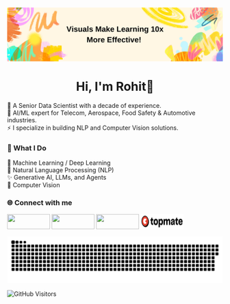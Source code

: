 ![Rohit Kumar Tiwari](./assets/visuals_learning.png)

<h1 align="center">Hi, I'm Rohit👋</h1>

🔭 A Senior Data Scientist with a decade of experience.  
🌱 AI/ML expert for Telecom, Aerospace, Food Safety & Automotive industries.  
⚡ I specialize in building NLP and Computer Vision solutions.  

<h3 align="left">🚀 What I Do</h3>

🤖 Machine Learning / Deep Learning  
🧠 Natural Language Processing (NLP)  
✨ Generative AI, LLMs, and Agents  
📸 Computer Vision 

<h3 align="left">🌐 Connect with me</h3>

[<img src="https://img.shields.io/badge/LinkedIn-0077B5.svg?logo=linkedin&logoColor=white" width="100" height="35" />](https://www.linkedin.com/comm/mynetwork/discovery-see-all?usecase=PEOPLE_FOLLOWS&followMember=analyticalrohit) [<img src="https://img.shields.io/badge/YouTube-%23FF0000.svg?logo=YouTube&logoColor=white" width="100" height="35" />](https://www.youtube.com/@analyticalrohit?sub_confirmation=1) [<img src="https://img.shields.io/badge/Substack-FF6719?logo=substack&logoColor=white" width="100" height="35" />](https://analyticalrohit.substack.com/) [<img src="./assets/topmate_logo.png" width="100" height="35" />](https://topmate.io/analyticalrohit)

<!-- <h3 align="left">📊 GitHub Stats</h3>
<p>&nbsp;<img align="center" src="https://github-readme-stats.vercel.app/api?username=analyticalrohit&show_icons=true&theme=radical" alt="analyticalrohit"/></p> -->


<p align="center">
   <img src="./assets/contribution_grid_snake.svg" alt="snake">
</p>

![GitHub Visitors](https://komarev.com/ghpvc/?username=analyticalrohit)
<!-- ![GitHub Followers](https://img.shields.io/github/followers/analyticalrohit?label=followers&logo=Github) -->
